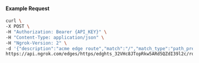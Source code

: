 <!-- Code generated for API Clients. DO NOT EDIT. -->

#### Example Request

```bash
curl \
-X POST \
-H "Authorization: Bearer {API_KEY}" \
-H "Content-Type: application/json" \
-H "Ngrok-Version: 2" \
-d '{"description":"acme edge route","match":"/","match_type":"path_prefix","metadata":"{\"environment\": \"staging\"}"}' \
https://api.ngrok.com/edges/https/edghts_32VHc8JTopRkw5ARd5QZdI39l2c/routes
```
